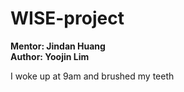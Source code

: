 # WISE-project 
**Mentor: Jindan Huang  
Author: Yoojin Lim** 

I woke up at 9am and brushed my teeth 
